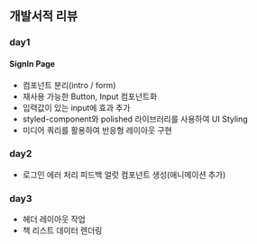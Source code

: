 ## 개발서적 리뷰

### day1

#### SignIn Page
- 컴포넌트 분리(intro / form)
- 재사용 가능한 Button, Input 컴포넌트화
- 입력값이 있는 input에 효과 추가
- styled-component와 polished 라이브러리를 사용하여 UI Styling
- 미디어 쿼리를 활용하여 반응형 레이아웃 구현

### day2
- 로그인 에러 처리 피드백 얼럿 컴포넌트 생성(애니메이션 추가)

### day3
- 헤더 레이아웃 작업
- 책 리스트 데이터 렌더링